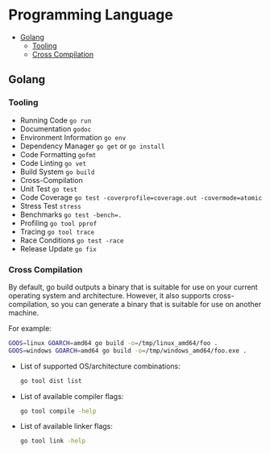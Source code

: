 # Programming Language

- [Golang](#golang)
  - [Tooling](#tooling)
  - [Cross Compilation](#cross-compilation)

## Golang

### Tooling

- Running Code `go run`
- Documentation `godoc`
- Environment Information `go env`
- Dependency Manager `go get` or `go install`
- Code Formatting `gofmt`
- Code Linting `go vet`
- Build System `go build`
- Cross-Compilation
- Unit Test `go test`
- Code Coverage `go test -coverprofile=coverage.out -covermode=atomic`
- Stress Test `stress`
- Benchmarks `go test -bench=.`
- Profiling `go tool pprof`
- Tracing `go tool trace`
- Race Conditions `go test -race`
- Release Update `go fix`

### Cross Compilation

By default, go build outputs a binary that is suitable for use on your current operating system and architecture. However, it also supports cross-compilation, so you can generate a binary that is suitable for use on another machine.

For example:

```bash
GOOS=linux GOARCH=amd64 go build -o=/tmp/linux_amd64/foo .
GOOS=windows GOARCH=amd64 go build -o=/tmp/windows_amd64/foo.exe .
```

- List of supported OS/architecture combinations:

  ```bash
  go tool dist list
  ```

- List of available compiler flags:

  ```bash
  go tool compile -help
  ```

- List of available linker flags:

  ```bash
  go tool link -help
  ```
